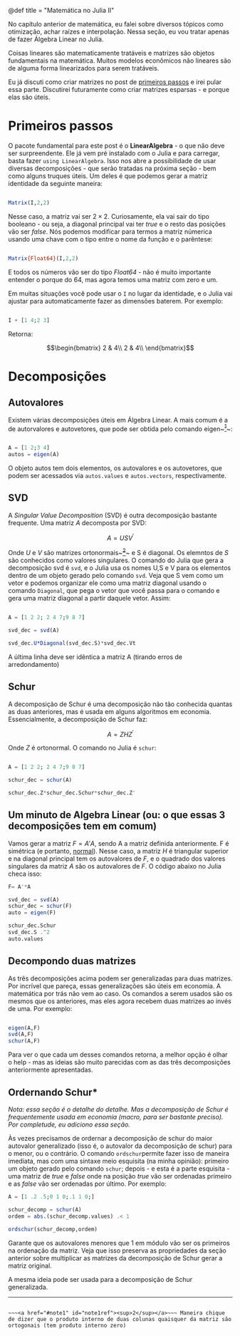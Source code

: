 @def title = "Matemática no Julia II"

No capítulo anterior de matemática, eu falei sobre diversos tópicos como otimização, achar raízes e interpolação. Nessa seção, eu vou tratar apenas de fazer Álgebra Linear no Julia.

Coisas lineares são matematicamente tratáveis e matrizes são objetos fundamentais na matemática. Muitos modelos econômicos não lineares são de alguma forma linearizados para serem tratáveis.

Eu já discuti como criar matrizes no post de [primeiros passos](/pub/primeirospassos.html) e irei pular essa parte. Discutirei futuramente como criar matrizes esparsas - e porque elas são úteis. 

# Primeiros passos

O pacote fundamental para este post é o **LinearAlgebra** - o que não deve ser surpreendente. Ele já vem pré instalado com o Julia e para carregar, basta fazer `using LinearAlgebra`. Isso nos abre a possibilidade de usar diversas decomposições - que serão tratadas na próxima seção - bem como alguns truques úteis. Um deles é que podemos gerar a matriz identidade da seguinte maneira:

```julia

Matrix(I,2,2)
```

Nesse caso, a matriz vai ser $2 \times 2$. Curiosamente, ela vai sair do tipo booleano - ou seja, a diagonal principal vai ter _true_ e o resto das posições vão ser _false_. Nós podemos modificar para termos a matriz númerica usando uma chave com o tipo entre o nome da função e o parêntese:

```julia

Matrix{Float64}(I,2,2)
```

E todos os números vão ser do tipo _Float64_ - não é muito importante entender o porque do 64, mas agora temos uma matriz com zero e um.

Em muitas situações você pode usar o `I` no lugar da identidade, e o Julia vai ajustar para automaticamente fazer as dimensões baterem. Por exemplo:

```julia

I + [1 4;2 3]
```
Retorna:

$$\begin{bmatrix}
2 & 4\\
2 & 4\\
\end{bmatrix}$$

# Decomposições

## Autovalores

Existem várias decomposições úteis em Álgebra Linear. A mais comum é a de autorvalores e autovetores, que pode ser obtida pelo comando eigen~~~<a href="#note1" id="note1ref"><sup>1</sup></a>~~~:

```julia

A = [1 2;3 4]
autos = eigen(A)
```
O objeto autos tem dois elementos, os autovalores e os autovetores, que podem ser acessados via `autos.values` e `autos.vectors`, respectivamente.

## SVD

A _Singular Value Decomposition_ (SVD) é outra decomposição bastante frequente. Uma matriz $A$ decomposta por SVD:

$$ A = U S V^{\prime}$$

Onde $U$ e $V$ são matrizes ortonormais~~~<a href="#note1" id="note1ref"><sup>2</sup></a>~~~ e S é diagonal. Os elemntos de $S$ são conhecidos como valores singulares. O comando do Julia que gera a decomposição svd é `svd`, e o Julia usa os nomes U,S e V para os elementos dentro de um objeto gerado pelo comando `svd`. Veja que S vem como um vetor e podemos organizar ele como uma matriz diagonal usando o comando `Diagonal`, que pega o vetor que você passa para o comando e gera uma matriz diagonal a partir daquele vetor. Assim:

```julia

A = [1 2 2; 2 4 7;9 8 7]

svd_dec = svd(A)

svd_dec.U*Diagonal(svd_dec.S)*svd_dec.Vt
```
A última linha deve ser idêntica a matriz A (tirando erros de arredondamento)

## Schur

A decomposição de Schur é uma decomposição não tão conhecida quantas as duas anteriores, mas é usada em alguns algoritmos em economia. Essencialmente, a decomposição de Schur faz:

$$ A = Z H Z^\prime $$

Onde $Z$ é ortonormal. O comando no Julia é `schur`:

```julia

A = [1 2 2; 2 4 7;9 8 7]

schur_dec = schur(A)

schur_dec.Z*schur_dec.Schur*schur_dec.Z'
```

## Um minuto de Algebra Linear (ou: o que essas 3 decomposições tem em comum)

Vamos gerar a matriz $F = A'A$, sendo A a matriz definida anteriormente. F é simétrica (e portanto, [normal](https://pt.wikipedia.org/wiki/Matriz_normal)). Nesse caso, a matriz $H$ é triangular superior e na diagonal principal tem os autovalores de $F$, e o quadrado dos valores singulares da matriz $A$ são os autovalores de $F$. O código abaixo no Julia checa isso:

```julia
F= A'*A

svd_dec = svd(A)
schur_dec = schur(F)
auto = eigen(F)

schur_dec.Schur
svd_dec.S .^2
auto.values
```

## Decompondo duas matrizes

As três decomposições acima podem ser generalizadas para duas matrizes. Por incrível que pareça, essas generalizações são úteis em economia. A matemática por trás não vem ao caso. Os comandos a serem usados são os mesmos que os anteriores, mas eles agora recebem duas matrizes ao invés de uma. Por exemplo:

```julia

eigen(A,F)
svd(A,F)
schur(A,F)
```

Para ver o que cada um desses comandos retorna, a melhor opção é olhar o help - mas as ideias são muito parecidas com as das três decomposições anteriormente apresentadas.

## Ordernando Schur*

_Nota: essa seção é o detalhe do detalhe. Mas a decomposição de Schur é frequentemente usada em economia (macro, para ser bastante preciso). Por completude, eu adiciono essa seção._

Às vezes precisamos de ordernar a decomposição de schur do maior autovalor generalizado (isso é, o autovalor da decomposição de schur) para o menor, ou o contrário. O comando `ordschur`permite fazer isso de maneira imediata, mas com uma sintaxe meio esquisita (na minha opinião): primeiro um objeto gerado pelo comando `schur`; depois - e esta é a parte esquisita - uma matriz de _true_ e _false_ onde na posição _true_ vão ser ordenadas primeiro e as _false_ vão ser ordenadas por último. Por exemplo:

```julia
A = [1 .2 .5;0 1 0;.1 1 0;]

schur_decomp = schur(A)
ordem = abs.(schur_decomp.values) .< 1

ordschur(schur_decomp,ordem)
```

Garante que os autovalores menores que 1 em módulo vão ser os primeiros na ordenação da matriz. Veja que isso preserva as propriedades da seção anterior sobre multiplicar as matrizes da decomposição de Schur gerar a matriz original.

A mesma ideia pode ser usada para a decomposição de Schur generalizada.

-----

~~~<a id="note1" href="#note1ref"><sup>1</sup></a>~~~Porque em inglês autovalores são _eigenvalues_ e autovetores são _eigenvectors_.

~~~<a href="#note1" id="note1ref"><sup>2</sup></a>~~~ Maneira chique de dizer que o produto interno de duas colunas quaisquer da matriz são ortogonais (tem produto interno zero)
